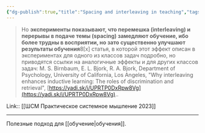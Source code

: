 ```yaml
---
{"dg-publish":true,"title":"Spacing and interleaving in teaching","tags":["quotes"],"date":"2023-02-22T12:02:22+04:00","modified_at":"2023-04-24T10:06:47+04:00","alias":"Spacing and interleaving in teaching","permalink":"/quotes/202302221202/","dgPassFrontmatter":true}
---
```



> Но **эксперименты показывают, что перемешка (interleaving) и перерывы в подаче темы (spacing) замедляют обучение, ибо более трудны в восприятии, но зато существенно улучшают результаты обучения**8[x] статья, в которой этот эффект описан в экспериментах для одного из классов задач подробно, но приводятся ссылки на аналогичные эффекты и для других классов задач: M. S. Birnbaum, E. L. Bjork, R. A. Bjork, Department of Psychology, University of California, Los Angeles, "Why interleaving enhances inductive learning: The roles of discrimination and retrieval", [https://yadi.sk/i/UPRTP0DxRpw8Vg](https://yadi.sk/i/UPRTP0DxRpw8Vg)..

Link:: [[ШСМ Практическое системное мышление 2023]]

---

Полезные подход для [[обучение|обучения]].
